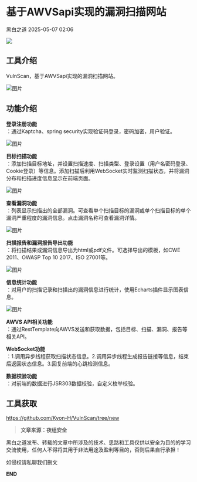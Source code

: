 #  基于AWVSapi实现的漏洞扫描网站   
 黑白之道   2025-05-07 02:06  
  
![](https://mmbiz.qpic.cn/mmbiz_gif/3xxicXNlTXLicwgPqvK8QgwnCr09iaSllrsXJLMkThiaHibEntZKkJiaicEd4ibWQxyn3gtAWbyGqtHVb0qqsHFC9jW3oQ/640?wx_fmt=gif "")  
  
## 工具介绍  
  
VulnScan，基于AWVSapi实现的漏洞扫描网站。  
  
![图片](https://mmbiz.qpic.cn/sz_mmbiz_png/icZ1W9s2Jp2WcEJkwkw9uR65Gz6uyRibaTOrbBKMpJyaFoJ5tQWzxvZjdCo8WUAiaSudL7ESGVql7zwJhydH0mtCg/640?wx_fmt=png&from=appmsg&wxfrom=13&tp=wxpic "")  
## 功能介绍  
  
**登录注册功能**  
：通过Kaptcha、spring security实现验证码登录，密码加密，用户验证。  
  
![图片](https://mmbiz.qpic.cn/sz_mmbiz_png/icZ1W9s2Jp2WcEJkwkw9uR65Gz6uyRibaTCiariaocxXlflgn55gDtIM5WOvc5xWDXnQZwrogDPdSXicfo0kBHia3NRg/640?wx_fmt=png&from=appmsg&tp=wxpic&wxfrom=5&wx_lazy=1 "")  
  
**目标扫描功能**  
：添加扫描目标地址，并设置扫描速度、扫描类型、登录设置（用户名密码登录、Cookie登录）等信息。添加扫描后利用WebSocket实时监测扫描状态，并将漏洞分布和扫描进度信息显示在前端页面。  
  
![图片](https://mmbiz.qpic.cn/sz_mmbiz_png/icZ1W9s2Jp2WcEJkwkw9uR65Gz6uyRibaTYclnDZg7BsCZJJAQUicDKUpPic0GRQlLdnl32bY42DlwjptSjice07L7Q/640?wx_fmt=png&from=appmsg&tp=wxpic&wxfrom=5&wx_lazy=1 "")  
  
**查看漏洞功能**  
：列表显示扫描出的全部漏洞。可查看单个扫描目标的漏洞或单个扫描目标的单个漏洞严重程度的漏洞信息。点击漏洞名称可查看漏洞详情。  
  
![图片](https://mmbiz.qpic.cn/sz_mmbiz_png/icZ1W9s2Jp2WcEJkwkw9uR65Gz6uyRibaTRI55qL1AuCmTTx9swDbt8JTHKkIQfice3uXn1w1FgRt8e7lhkicIdRWw/640?wx_fmt=png&from=appmsg&tp=wxpic&wxfrom=5&wx_lazy=1 "")  
  
**扫描报告和漏洞报告导出功能**  
：将扫描结果或漏洞信息导出为html或pdf文件。可选择导出的模板，如CWE 2011、OWASP Top 10 2017、ISO 27001等。  
  
![图片](https://mmbiz.qpic.cn/sz_mmbiz_png/icZ1W9s2Jp2WcEJkwkw9uR65Gz6uyRibaT2MNrfbV1VeP9cXSbQdsZYVJmHPAwTBtq7vxMHAGsRsmuK5RKptDVeg/640?wx_fmt=png&from=appmsg&tp=wxpic&wxfrom=5&wx_lazy=1 "")  
  
**信息统计功能**  
：对用户的扫描记录和扫描出的漏洞信息进行统计，使用Echarts插件显示图表信息。  
  
![图片](https://mmbiz.qpic.cn/sz_mmbiz_png/icZ1W9s2Jp2WcEJkwkw9uR65Gz6uyRibaTEoejPcetL8htsibhuzW1V6T02LSM1RslGspFib3MxMkfS7qUU9ZS9ySQ/640?wx_fmt=png&from=appmsg&tp=wxpic&wxfrom=5&wx_lazy=1 "")  
  
**AWVS API相关功能**  
：通过RestTemplate向AWVS发送和获取数据，包括目标、扫描、漏洞、报告等相关API。  
  
**WebSocket功能**  
：1.调用异步线程获取扫描状态信息。2.调用异步线程生成报告链接等信息，结束后返回状态信息。3.回复前端的心跳检测信息。  
  
**数据校验功能**  
：对前端的数据进行JSR303数据校验，自定义枚举校验。  
  
## 工具获取  
  
  
  
https://github.com/Kyon-H/VulnScan/tree/new  
  
  
> **文章来源：夜组安全**  
  
  
  
黑白之道发布、转载的文章中所涉及的技术、思路和工具仅供以安全为目的的学习交流使用，任何人不得将其用于非法用途及盈利等目的，否则后果自行承担！  
  
如侵权请私聊我们删文  
  
  
**END**  
  
  
